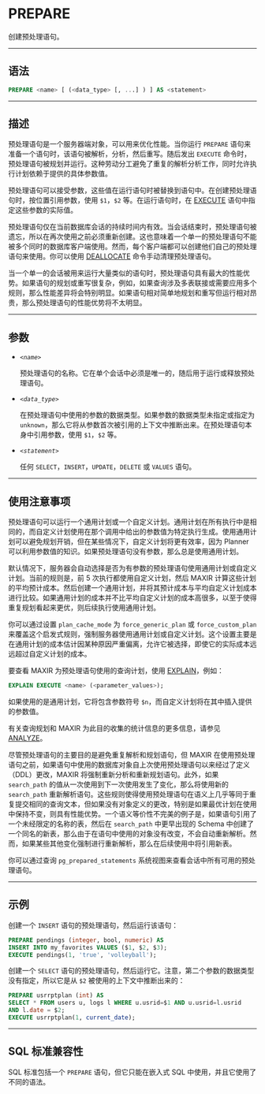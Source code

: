 PREPARE
=====

创建预处理语句。


---

语法
--------

```sql
PREPARE <name> [ (<data_type> [, ...] ) ] AS <statement>
```

---

描述
--------

预处理语句是一个服务器端对象，可以用来优化性能。当你运行 `PREPARE` 语句来准备一个语句时，该语句被解析，分析，然后重写。随后发出 `EXECUTE` 命令时，预处理语句被规划并运行。这种劳动分工避免了重复的解析分析工作，同时允许执行计划依赖于提供的具体参数值。

预处理语句可以接受参数，这些值在运行语句时被替换到语句中。在创建预处理语句时，按位置引用参数，使用 `$1`，`$2` 等。在运行语句时，在 [EXECUTE](/maxir/Reference_Manual/sql-commands/execute.md) 语句中指定这些参数的实际值。

预处理语句仅在当前数据库会话的持续时间内有效。当会话结束时，预处理语句被遗忘，所以在再次使用之前必须重新创建。这也意味着一个单一的预处理语句不能被多个同时的数据库客户端使用。然而，每个客户端都可以创建他们自己的预处理语句来使用。你可以使用 [DEALLOCATE](/maxir/Reference_Manual/sql-commands/deallocate.md) 命令手动清理预处理语句。

当一个单一的会话被用来运行大量类似的语句时，预处理语句具有最大的性能优势。如果语句的规划或重写很复杂，例如，如果查询涉及多表联接或需要应用多个规则，那么性能差异将会特别明显。如果语句相对简单地规划和重写但运行相对昂贵，那么预处理语句的性能优势将不太明显。


---

参数
----------

- *`<name>`*

    预处理语句的名称。它在单个会话中必须是唯一的，随后用于运行或释放预处理语句。

- *`<data_type>`*

    在预处理语句中使用的参数的数据类型。如果参数的数据类型未指定或指定为 `unknown`，那么它将从参数首次被引用的上下文中推断出来。在预处理语句本身中引用参数，使用 `$1`，`$2` 等。

- *`<statement>`*

    任何 `SELECT`，`INSERT`，`UPDATE`，`DELETE` 或 `VALUES` 语句。


---


使用注意事项
--------

预处理语句可以运行一个通用计划或一个自定义计划。通用计划在所有执行中是相同的，而自定义计划使用在那个调用中给出的参数值为特定执行生成。使用通用计划可以避免规划开销，但在某些情况下，自定义计划将更有效率，因为 Planner 可以利用参数值的知识。如果预处理语句没有参数，那么总是使用通用计划。

默认情况下，服务器会自动选择是否为有参数的预处理语句使用通用计划或自定义计划。当前的规则是，前 5 次执行都使用自定义计划，然后 MAXIR 计算这些计划的平均预计成本。然后创建一个通用计划，并将其预计成本与平均自定义计划成本进行比较。如果通用计划的成本并不比平均自定义计划的成本高很多，以至于使得重复规划看起来更优，则后续执行使用通用计划。

你可以通过设置 `plan_cache_mode` 为 `force_generic_plan` 或 `force_custom_plan` 来覆盖这个启发式规则，强制服务器使用通用计划或自定义计划。这个设置主要是在通用计划的成本估计因某种原因严重偏离，允许它被选择，即使它的实际成本远远超过自定义计划的成本。


要查看 MAXIR 为预处理语句使用的查询计划，使用 [EXPLAIN](/maxir/Reference_Manual/sql-commands/explain.md)，例如：

```sql
EXPLAIN EXECUTE <name> (<parameter_values>);
```

如果使用的是通用计划，它将包含参数符号 `$n`，而自定义计划将在其中插入提供的参数值。

有关查询规划和 MAXIR 为此目的收集的统计信息的更多信息，请参见 [ANALYZE](/maxir/Reference_Manual/sql-commands/analyze.md)。

尽管预处理语句的主要目的是避免重复解析和规划语句，但 MAXIR 在使用预处理语句之前，如果语句中使用的数据库对象自上次使用预处理语句以来经过了定义（DDL）更改，MAXIR 将强制重新分析和重新规划语句。此外，如果 `search_path` 的值从一次使用到下一次使用发生了变化，那么将使用新的 `search_path` 重新解析语句。这些规则使得使用预处理语句在语义上几乎等同于重复提交相同的查询文本，但如果没有对象定义的更改，特别是如果最优计划在使用中保持不变，则具有性能优势。一个语义等价性不完美的例子是，如果语句引用了一个未经限定的名称的表，然后在 `search_path` 中更早出现的 Schema 中创建了一个同名的新表，那么由于在语句中使用的对象没有改变，不会自动重新解析。然而，如果某些其他变化强制进行重新解析，那么在后续使用中将引用新表。

你可以通过查询 `pg_prepared_statements` 系统视图来查看会话中所有可用的预处理语句。


---


示例
--------

创建一个 `INSERT` 语句的预处理语句，然后运行该语句：

```sql
PREPARE pendings (integer, bool, numeric) AS 
INSERT INTO my_favorites VALUES ($1, $2, $3);
EXECUTE pendings(1, 'true', 'volleyball');
```

创建一个 `SELECT` 语句的预处理语句，然后运行它。注意，第二个参数的数据类型没有指定，所以它是从 `$2` 被使用的上下文中推断出来的：

```sql
PREPARE usrrptplan (int) AS
SELECT * FROM users u, logs l WHERE u.usrid=$1 AND u.usrid=l.usrid
AND l.date = $2;
EXECUTE usrrptplan(1, current_date);
```

---

SQL 标准兼容性
----------

SQL 标准包括一个 `PREPARE` 语句，但它只能在嵌入式 SQL 中使用，并且它使用了不同的语法。

